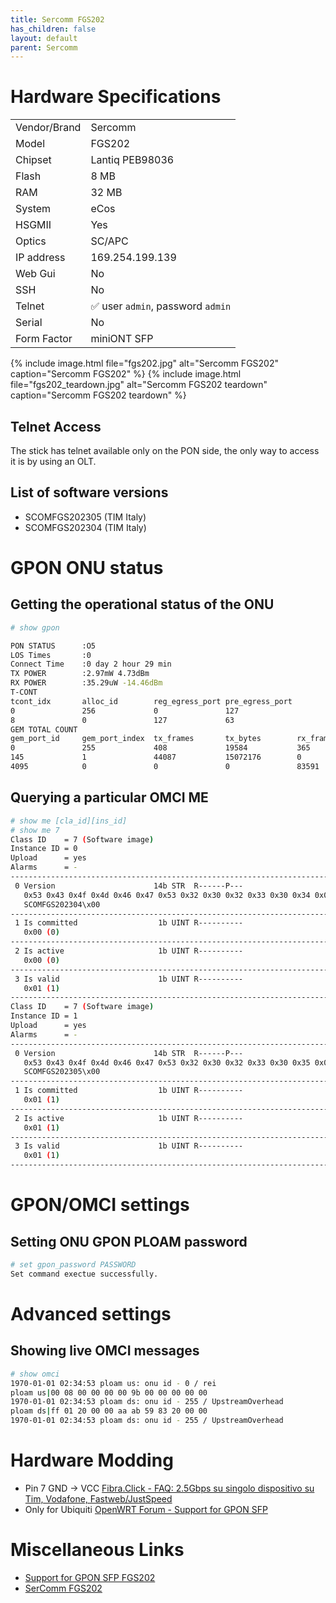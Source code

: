 ```yaml
---
title: Sercomm FGS202
has_children: false
layout: default
parent: Sercomm
---
```


# Hardware Specifications

|              |                                   |
| ------------ | --------------------------------- |
| Vendor/Brand | Sercomm                           |
| Model        | FGS202                            |
| Chipset      | Lantiq PEB98036                   |
| Flash        | 8 MB                              |
| RAM          | 32 MB                             |
| System       | eCos                              |
| HSGMII       | Yes                               |
| Optics       | SC/APC                            |
| IP address   | 169.254.199.139                   |
| Web Gui      | No                                |
| SSH          | No                                |
| Telnet       | ✅ user `admin`, password `admin` |
| Serial       | No                                |
| Form Factor  | miniONT SFP                       |


{% include image.html file="fgs202.jpg" alt="Sercomm FGS202" caption="Sercomm FGS202" %}
{% include image.html file="fgs202_teardown.jpg" alt="Sercomm FGS202 teardown" caption="Sercomm FGS202 teardown" %}

## Telnet Access

The stick has telnet available only on the PON side, the only way to access it is by using an OLT.

## List of software versions
- SCOMFGS202305 (TIM Italy)
- SCOMFGS202304 (TIM Italy)

# GPON ONU status

## Getting the operational status of the ONU

```sh
# show gpon

PON STATUS      :O5
LOS Times       :0
Connect Time    :0 day 2 hour 29 min
TX POWER        :2.97mW 4.73dBm
RX POWER        :35.29uW -14.46dBm
T-CONT
tcont_idx       alloc_id        reg_egress_port pre_egress_port
0               256             0               127
8               0               127             63
GEM TOTAL COUNT
gem_port_id     gem_port_index  tx_frames       tx_bytes        rx_frames       rx_ bytes
0               255             408             19584           365             17520
145             1               44087           15072176        0               0
4095            0               0               0               83591           20759980
```

## Querying a particular OMCI ME
```sh
# show me [cla_id][ins_id]
# show me 7
Class ID    = 7 (Software image)
Instance ID = 0
Upload      = yes
Alarms      = -
-------------------------------------------------------------------------------
 0 Version                      14b STR  R------P---
   0x53 0x43 0x4f 0x4d 0x46 0x47 0x53 0x32 0x30 0x32 0x33 0x30 0x34 0x00
   SCOMFGS202304\x00
-------------------------------------------------------------------------------
 1 Is committed                  1b UINT R----------
   0x00 (0)
-------------------------------------------------------------------------------
 2 Is active                     1b UINT R----------
   0x00 (0)
-------------------------------------------------------------------------------
 3 Is valid                      1b UINT R----------
   0x01 (1)
-------------------------------------------------------------------------------
Class ID    = 7 (Software image)
Instance ID = 1
Upload      = yes
Alarms      = -
-------------------------------------------------------------------------------
 0 Version                      14b STR  R------P---
   0x53 0x43 0x4f 0x4d 0x46 0x47 0x53 0x32 0x30 0x32 0x33 0x30 0x35 0x00
   SCOMFGS202305\x00
-------------------------------------------------------------------------------
 1 Is committed                  1b UINT R----------
   0x01 (1)
-------------------------------------------------------------------------------
 2 Is active                     1b UINT R----------
   0x01 (1)
-------------------------------------------------------------------------------
 3 Is valid                      1b UINT R----------
   0x01 (1)
-------------------------------------------------------------------------------
```

# GPON/OMCI settings

## Setting ONU GPON PLOAM password

```sh
# set gpon_password PASSWORD
Set command exectue successfully.
```

# Advanced settings

## Showing live OMCI messages

```sh
# show omci
1970-01-01 02:34:53 ploam us: onu id - 0 / rei
ploam us|00 08 00 00 00 00 9b 00 00 00 00 00
1970-01-01 02:34:53 ploam ds: onu id - 255 / UpstreamOverhead
ploam ds|ff 01 20 00 00 aa ab 59 83 20 00 00
1970-01-01 02:34:53 ploam ds: onu id - 255 / UpstreamOverhead
```

# Hardware Modding

- Pin 7 GND → VCC [Fibra.Click - FAQ: 2.5Gbps su singolo dispositivo su Tim, Vodafone, Fastweb/JustSpeed](https://forum.fibra.click/d/27574-faq-25gbps-su-singolo-dispositivo-su-timvodafonefastwebjustspeed/18)
- Only for Ubiquiti [OpenWRT Forum - Support for GPON SFP](https://forum.openwrt.org/t/support-for-gpon-sfp-fgs202/42641/47)

# Miscellaneous Links

- [Support for GPON SFP FGS202](https://forum.openwrt.org/t/support-for-gpon-sfp-fgs202/42641/60)
- [SerComm FGS202](https://wikidevi.wi-cat.ru/SerComm_FGS202)




